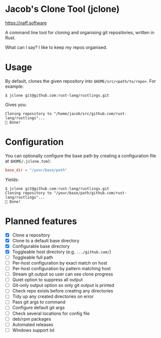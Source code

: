 Jacob's Clone Tool (jclone)
===========================

https://naff.software

A command line tool for cloning and organising git repositories, written in Rust.

What can I say? I like to keep my repos organised.

# Usage

By default, clones the given repository into `$HOME/src/<path/to/repo>`. For example:

```
$ jclone git@github.com:rust-lang/rustlings.git
```

Gives you:

```
Cloning repository to "/home/jacob/src/github.com/rust-lang/rustlings"...
🎉 Done!

```

# Configuration

You can optionally configure the base path by creating a configuration file at `$HOME/.jclone.toml`:

```toml
base_dir = "/your/base/path"
```

Yields:

```
$ jclone git@github.com:rust-lang/rustlings.git
Cloning repository to "/your/base/path/github.com/rust-lang/rustlings"...
🎉 Done!

```

# Planned features

- [x] Clone a repository
- [x] Clone to a default base directory
- [x] Configurable base directory
- [x] Toggleable host directory (e.g. `.../github.com/`)
- [ ] Toggleable full path
- [ ] Per-host configuration by exact match on host
- [ ] Per-host configuration by pattern matching host
- [ ] Stream git output so user can see clone progress
- [ ] Quiet option to suppress all output
- [ ] Git-only output option so only git output is printed
- [ ] Check repo exists before creating any directories
- [ ] Tidy up any created directories on error
- [ ] Pass git args to command
- [ ] Configure default git args
- [ ] Check several locations for config file
- [ ] deb/rpm packages
- [ ] Automated releases
- [ ] Windows support lol
